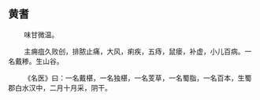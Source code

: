 ## 黄耆
<p>&emsp;&emsp;
味甘微温。
</p>
<p>&emsp;&emsp;
主痈疽久败创，排脓止痛，大风，痢疾，五痔，鼠瘘，补虚，小儿百病。一名戴糁。生山谷。
</p>
<p>&emsp;&emsp;
《名医》曰：一名戴椹，一名独椹，一名芰草，一名蜀脂，一名百本，生蜀郡白水汉中，二月十月采，阴干。
</p>